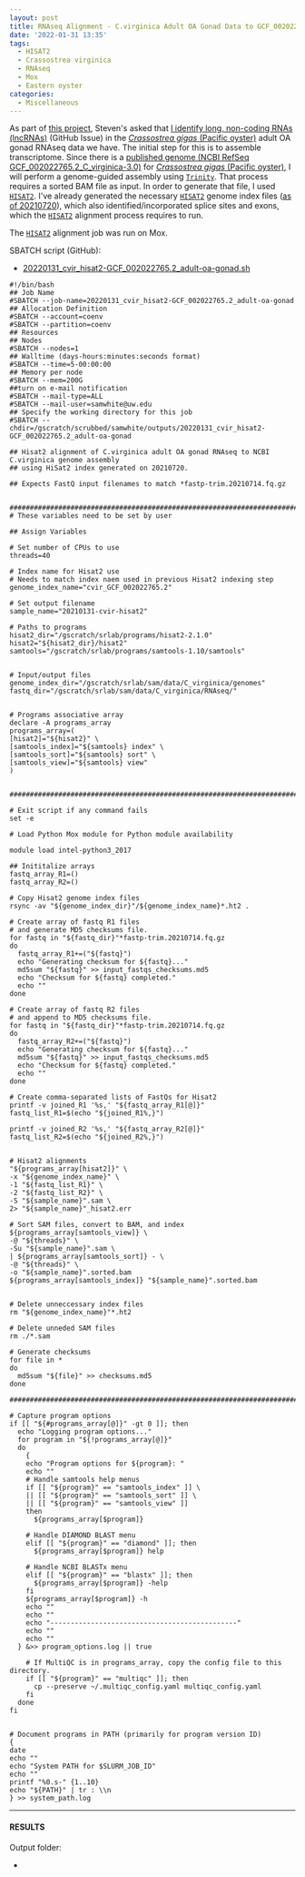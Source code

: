 ```yaml
---
layout: post
title: RNAseq Alignment - C.virginica Adult OA Gonad Data to GCF_002022765.2 Genome Using HISAT2 on Mox
date: '2022-01-31 13:35'
tags: 
  - HISAT2
  - Crassostrea virginica
  - RNAseq
  - Mox
  - Eastern oyster
categories: 
  - Miscellaneous
---
```

As part of [this project](https://github.com/epigeneticstoocean/2018_L18-adult-methylation), Steven's asked that [I identify long, non-coding RNAs (lncRNAs)](https://github.com/RobertsLab/resources/issues/1375) (GitHub Issue) in the [_Crassostrea gigas_ (Pacific oyster)](http://en.wikipedia.org/wiki/Pacific_oyster) adult OA gonad RNAseq data we have. The initial step for this is to assemble transcriptome. Since there is a [published genome (NCBI RefSeq GCF_002022765.2_C_virginica-3.0)](https://ftp.ncbi.nlm.nih.gov/genomes/all/GCF/002/022/765/GCF_002022765.2_C_virginica-3.0/) for [_Crassostrea gigas_ (Pacific oyster)](http://en.wikipedia.org/wiki/Pacific_oyster), I will perform a genome-guided assembly using [`Trinity`](https://github.com/trinityrnaseq/trinityrnaseq/wiki). That process requires a sorted BAM file as input. In order to generate that file, I used [`HISAT2`](https://daehwankimlab.github.io/hisat2/). I've already generated the necessary [`HISAT2`](https://daehwankimlab.github.io/hisat2/) genome index files ([as of 20210720](https://robertslab.github.io/sams-notebook/2021/07/20/Genome-Annotations-Splice-Site-and-Exon-Extractions-for-C.virginica-GCF_002022765.2-Genome-Using-Hisat2-on-Mox.html)), which also identified/incorporated splice sites and exons, which the [`HISAT2`](https://daehwankimlab.github.io/hisat2/) alignment process requires to run.

The [`HISAT2`](https://daehwankimlab.github.io/hisat2/) alignment job was run on Mox.


SBATCH script (GitHub):

- [20220131_cvir_hisat2-GCF_002022765.2_adult-oa-gonad.sh](https://github.com/RobertsLab/sams-notebook/blob/master/sbatch_scripts/20220131_cvir_hisat2-GCF_002022765.2_adult-oa-gonad.sh)

```shell
#!/bin/bash
## Job Name
#SBATCH --job-name=20220131_cvir_hisat2-GCF_002022765.2_adult-oa-gonad
## Allocation Definition
#SBATCH --account=coenv
#SBATCH --partition=coenv
## Resources
## Nodes
#SBATCH --nodes=1
## Walltime (days-hours:minutes:seconds format)
#SBATCH --time=5-00:00:00
## Memory per node
#SBATCH --mem=200G
##turn on e-mail notification
#SBATCH --mail-type=ALL
#SBATCH --mail-user=samwhite@uw.edu
## Specify the working directory for this job
#SBATCH --chdir=/gscratch/scrubbed/samwhite/outputs/20220131_cvir_hisat2-GCF_002022765.2_adult-oa-gonad

## Hisat2 alignment of C.virginica adult OA gonad RNAseq to NCBI C.virginica genome assembly
## using HiSat2 index generated on 20210720.

## Expects FastQ input filenames to match *fastp-trim.20210714.fq.gz


###################################################################################
# These variables need to be set by user

## Assign Variables

# Set number of CPUs to use
threads=40

# Index name for Hisat2 use
# Needs to match index naem used in previous Hisat2 indexing step
genome_index_name="cvir_GCF_002022765.2"

# Set output filename
sample_name="20210131-cvir-hisat2"

# Paths to programs
hisat2_dir="/gscratch/srlab/programs/hisat2-2.1.0"
hisat2="${hisat2_dir}/hisat2"
samtools="/gscratch/srlab/programs/samtools-1.10/samtools"


# Input/output files
genome_index_dir="/gscratch/srlab/sam/data/C_virginica/genomes"
fastq_dir="/gscratch/srlab/sam/data/C_virginica/RNAseq/"


# Programs associative array
declare -A programs_array
programs_array=(
[hisat2]="${hisat2}" \
[samtools_index]="${samtools} index" \
[samtools_sort]="${samtools} sort" \
[samtools_view]="${samtools} view"
)


###################################################################################################

# Exit script if any command fails
set -e

# Load Python Mox module for Python module availability

module load intel-python3_2017

## Inititalize arrays
fastq_array_R1=()
fastq_array_R2=()

# Copy Hisat2 genome index files
rsync -av "${genome_index_dir}"/${genome_index_name}*.ht2 .

# Create array of fastq R1 files
# and generate MD5 checksums file.
for fastq in "${fastq_dir}"*fastp-trim.20210714.fq.gz
do
  fastq_array_R1+=("${fastq}")
  echo "Generating checksum for ${fastq}..."
  md5sum "${fastq}" >> input_fastqs_checksums.md5
  echo "Checksum for ${fastq} completed."
  echo ""
done

# Create array of fastq R2 files
# and append to MD5 checksums file.
for fastq in "${fastq_dir}"*fastp-trim.20210714.fq.gz
do
  fastq_array_R2+=("${fastq}")
  echo "Generating checksum for ${fastq}..."
  md5sum "${fastq}" >> input_fastqs_checksums.md5
  echo "Checksum for ${fastq} completed."
  echo ""
done

# Create comma-separated lists of FastQs for Hisat2
printf -v joined_R1 '%s,' "${fastq_array_R1[@]}"
fastq_list_R1=$(echo "${joined_R1%,}")

printf -v joined_R2 '%s,' "${fastq_array_R2[@]}"
fastq_list_R2=$(echo "${joined_R2%,}")


# Hisat2 alignments
"${programs_array[hisat2]}" \
-x "${genome_index_name}" \
-1 "${fastq_list_R1}" \
-2 "${fastq_list_R2}" \
-S "${sample_name}".sam \
2> "${sample_name}"_hisat2.err

# Sort SAM files, convert to BAM, and index
${programs_array[samtools_view]} \
-@ "${threads}" \
-Su "${sample_name}".sam \
| ${programs_array[samtools_sort]} - \
-@ "${threads}" \
-o "${sample_name}".sorted.bam
${programs_array[samtools_index]} "${sample_name}".sorted.bam


# Delete unneccessary index files
rm "${genome_index_name}"*.ht2

# Delete unneded SAM files
rm ./*.sam

# Generate checksums
for file in *
do
  md5sum "${file}" >> checksums.md5
done

#######################################################################################################

# Capture program options
if [[ "${#programs_array[@]}" -gt 0 ]]; then
  echo "Logging program options..."
  for program in "${!programs_array[@]}"
  do
    {
    echo "Program options for ${program}: "
    echo ""
    # Handle samtools help menus
    if [[ "${program}" == "samtools_index" ]] \
    || [[ "${program}" == "samtools_sort" ]] \
    || [[ "${program}" == "samtools_view" ]]
    then
      ${programs_array[$program]}

    # Handle DIAMOND BLAST menu
    elif [[ "${program}" == "diamond" ]]; then
      ${programs_array[$program]} help

    # Handle NCBI BLASTx menu
    elif [[ "${program}" == "blastx" ]]; then
      ${programs_array[$program]} -help
    fi
    ${programs_array[$program]} -h
    echo ""
    echo ""
    echo "----------------------------------------------"
    echo ""
    echo ""
  } &>> program_options.log || true

    # If MultiQC is in programs_array, copy the config file to this directory.
    if [[ "${program}" == "multiqc" ]]; then
      cp --preserve ~/.multiqc_config.yaml multiqc_config.yaml
    fi
  done
fi


# Document programs in PATH (primarily for program version ID)
{
date
echo ""
echo "System PATH for $SLURM_JOB_ID"
echo ""
printf "%0.s-" {1..10}
echo "${PATH}" | tr : \\n
} >> system_path.log
```

---

#### RESULTS

Output folder:

- []()

